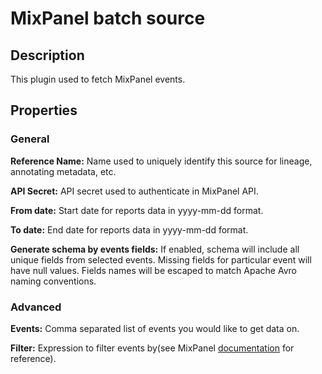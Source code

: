 # MixPanel batch source

Description
-----------
This plugin used to fetch MixPanel events.

Properties
----------
### General

**Reference Name:** Name used to uniquely identify this source for lineage, annotating metadata, etc.

**API Secret:** API secret used to authenticate in MixPanel API.

**From date:** Start date for reports data in yyyy-mm-dd format.

**To date:** End date for reports data in yyyy-mm-dd format.

**Generate schema by events fields:** If enabled, schema will include all unique fields from selected events. Missing
fields for particular event will have null values. Fields names will be escaped to match Apache Avro naming conventions.

### Advanced

**Events:** Comma separated list of events you would like to get data on.

**Filter:** Expression to filter events by(see MixPanel [documentation](https://developer.mixpanel.com/docs/data-export-api#section-segmentation-expressions) for reference).
